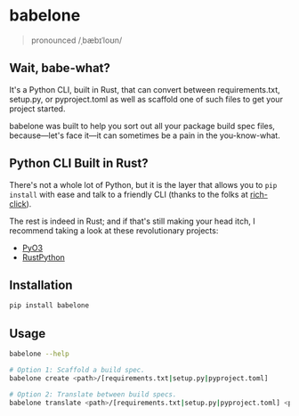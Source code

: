 # babelone

> pronounced /ˌbæbɪˈloʊn/

## Wait, babe-what?

It's a Python CLI, built in Rust, that can convert between requirements.txt, setup.py, or pyproject.toml as well as scaffold one of such files to get your project started.

babelone was built to help you sort out all your package build spec files, because—let's face it—it can sometimes be a pain in the you-know-what.

## Python CLI Built in Rust?

There's not a whole lot of Python, but it is the layer that allows you to `pip install` with ease and talk to a friendly CLI (thanks to the folks at [rich-click](https://github.com/ewels/rich-click)).

The rest is indeed in Rust; and if that's still making your head itch, I recommend taking a look at these revolutionary projects:
-  [PyO3](https://github.com/PyO3/pyo3)
-  [RustPython](https://github.com/RustPython/RustPython)

## Installation

```bash
pip install babelone
```

## Usage

```bash
babelone --help

# Option 1: Scaffold a build spec.
babelone create <path>/[requirements.txt|setup.py|pyproject.toml]

# Option 2: Translate between build specs.
babelone translate <path>/[requirements.txt|setup.py|pyproject.toml] <path>/[requirements.txt|setup.py|pyproject.toml]
```
